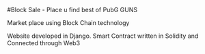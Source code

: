 #Block Sale - Place u find best of PubG GUNS

Market place using Block Chain technology

Website developed in Django. Smart Contract written in Solidity and Connected through Web3
